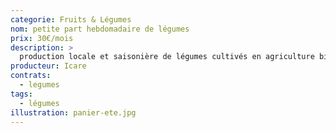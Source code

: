 ```yaml
---
categorie: Fruits & Légumes
nom: petite part hebdomadaire de légumes
prix: 30€/mois
description: >
  production locale et saisonière de légumes cultivés en agriculture biologique
producteur: Icare
contrats: 
  - legumes
tags: 
  - légumes
illustration: panier-ete.jpg
---
```

